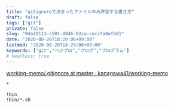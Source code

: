 ```yaml
---
title: "gitignoreで決まったファイルのみ許容する書き方"
draft: false
tags: ["git"]
private: false
slug: "0da10113-c501-4846-82ca-ceccfa0efb81"
date: "2020-08-20T18:29:06+09:00"
lastmod: "2020-08-20T18:29:06+09:00"
keywords: ["git","ベジプロ","プログ","プログラム"]
# headless: true
---
```


[working-memo/.gitignore at master · kanagawa41/working-memo](https://github.com/kanagawa41/working-memo/blob/master/.gitignore)

```
*

!bin
!bin/*.sh
```


